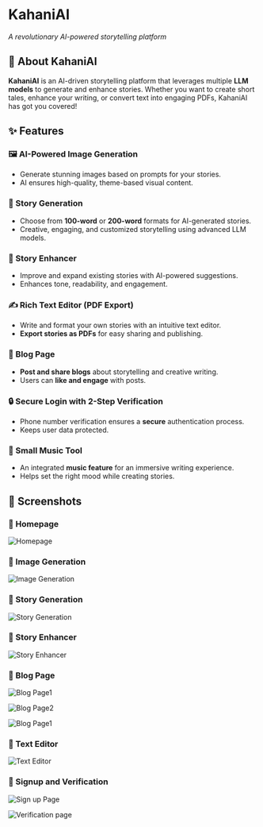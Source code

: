 # KahaniAI

*A revolutionary AI-powered storytelling platform*

## 🚀 About KahaniAI
**KahaniAI** is an AI-driven storytelling platform that leverages multiple **LLM models** to generate and enhance stories. Whether you want to create short tales, enhance your writing, or convert text into engaging PDFs, KahaniAI has got you covered!

## ✨ Features

### 🖼️ AI-Powered Image Generation
- Generate stunning images based on prompts for your stories.
- AI ensures high-quality, theme-based visual content.

### 📖 Story Generation
- Choose from **100-word** or **200-word** formats for AI-generated stories.
- Creative, engaging, and customized storytelling using advanced LLM models.

### 📝 Story Enhancer
- Improve and expand existing stories with AI-powered suggestions.
- Enhances tone, readability, and engagement.

### ✍️ Rich Text Editor (PDF Export)
- Write and format your own stories with an intuitive text editor.
- **Export stories as PDFs** for easy sharing and publishing.

### 📰 Blog Page
- **Post and share blogs** about storytelling and creative writing.
- Users can **like and engage** with posts.

### 🔒 Secure Login with 2-Step Verification
- Phone number verification ensures a **secure** authentication process.
- Keeps user data protected.

### 🎵 Small Music Tool
- An integrated **music feature** for an immersive writing experience.
- Helps set the right mood while creating stories.

## 📸 Screenshots

### 🔹 Homepage
![Homepage](screenshots/home-page.png)

### 🔹 Image Generation
![Image Generation](screenshots/Image-Generation.png)

### 🔹 Story Generation
![Story Generation](screenshots/story-generation.png)

### 🔹 Story Enhancer
![Story Enhancer](screenshots/story-enhancer.png)

### 🔹 Blog Page
![Blog Page1](screenshots/blog-pg1.png)

![Blog Page2](screenshots/blog-pg2.png)

![Blog Page1](screenshots/full-blog-pg.png)


### 🔹 Text Editor
![Text Editor](screenshots/text-editor.png)

### 🔹 Signup and Verification
![Sign up Page](screenshots/sign-up.png)

![Verification page](screentshots/verification.png)


